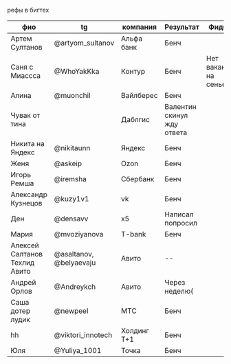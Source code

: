 рефы в бигтех

| фиo<br>                       | tg                      | компания    | Результат                  | Фидбек                   |
| ----------------------------- | ----------------------- | ----------- | -------------------------- | ------------------------ |
| Артем Султанов                | @artyom_sultanov        | Альфа банк  | Бенч                       |                          |
| Саня с Миассса                | @WhoYakKka              | Контур      | Бенч                       | Нет вакансий на сеньера( |
| Алина                         | @muonchil               | Вайлберес   | Бенч                       |                          |
| Чувак от тина                 |                         | Даблгис     | Валентин скинул жду ответа |                          |
| Никита на Яндекс              | @nikitaunn              | Яндекс      | Бенч                       |                          |
| Женя                          | @askeip                 | Ozon        | Бенч                       |                          |
| Игорь Ремша                   | @iremsha                | Сбербанк    | Бенч                       |                          |
| Александр Кузнецов            | @kuzy1v1                | vk          | Бенч                       |                          |
| Ден                           | @densavv                | x5          | Написал попросил           |                          |
| Мария                         | @mvoziyanova            | T-bank      | Бенч                       |                          |
| Алексей Салтанов Техлид Авито | @asaltanov, @belyaevaju | Авито       | --                         |                          |
| Андрей Орлов                  | @Andreykch              | Авито       | Через неделю(              |                          |
| Саша дотер лудик              | @newpeel                | МТС         | Бенч                       |                          |
| hh                            | @viktori_innotech       | Холдинг Т+1 | Бенч                       |                          |
| Юля                           | @Yuliya_1001            | Точка       | Бенч                       |                          |

